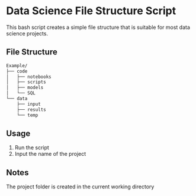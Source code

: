 # Data Science File Structure Script

This bash script creates a simple file structure that is suitable for most data science projects.

## File Structure
```bash
Example/
├── code
│   ├── notebooks
│   ├── scripts
│   ├── models
│   └── SQL
└── data
    ├── input
    ├── results
    └── temp
```
## Usage
1. Run the script
2. Input the name of the project

## Notes
The project folder is created in the current working directory
